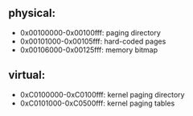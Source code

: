 ## physical:

- 0x00100000-0x00100fff: paging directory
- 0x00101000-0x00105fff: hard-coded pages
- 0x00106000-0x00125fff: memory bitmap

## virtual:
- 0xC0100000-0xC0100fff: kernel paging directory
- 0xC0101000-0xC0500fff: kernel paging tables

